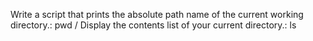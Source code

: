Write a script that prints the absolute path name of the current working directory.: pwd / Display the contents list of your current directory.: ls
